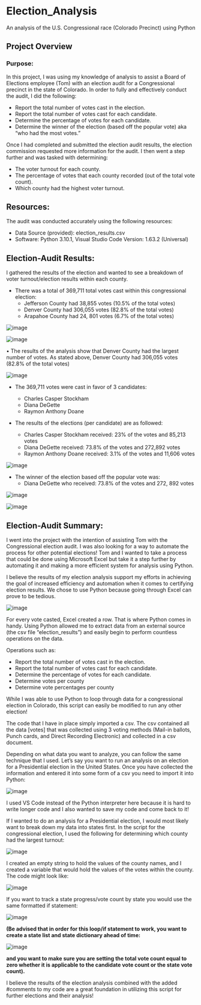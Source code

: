 # Election_Analysis
An analysis of the U.S. Congressional race (Colorado Precinct) using Python

## Project Overview

### Purpose:
In this project, I was using my knowledge of analysis to assist a Board of Elections employee (Tom) with an election audit for a Congressional precinct in the state of Colorado. In order to fully and effectively conduct the audit, I did the following:

- Report the total number of votes cast in the election.
- Report the total number of votes cast for each candidate.
- Determine the percentage of votes for each candidate.
- Determine the winner of the election (based off the popular vote) aka “who had the most votes.”

Once I had completed and submitted the election audit results, the election commission requested more information for the audit. I then went a step further and was tasked with determining:

- The voter turnout for each county.
- The percentage of votes that each county recorded (out of the total vote count).
- Which county had the highest voter turnout.

## Resources:
The audit was conducted accurately using the following resources:

- Data Source (provided): election_results.csv
- Software: Python 3.10.1, Visual Studio Code Version: 1.63.2 (Universal)

## Election-Audit Results:
I gathered the results of the election and wanted to see a breakdown of voter turnout/election results within each county.

- There was a total of 369,711 total votes cast within this congressional election:
    - Jefferson County had 38,855 votes (10.5% of the total votes)
    - Denver County had 306,055 votes (82.8% of the total votes)
    - Arapahoe County had 24, 801 votes (6.7% of the total votes)

![image](https://user-images.githubusercontent.com/96212660/150875937-d57e83b1-f138-46bc-9e14-ae0742b86a4d.png)

![image](https://user-images.githubusercontent.com/96212660/150876027-1d28e778-77ee-46a5-86d3-f52aad7363f3.png)

•	The results of the analysis show that Denver County had the largest number of votes. As stated above, Denver County had 306,055 votes (82.8% of the total votes)

![image](https://user-images.githubusercontent.com/96212660/150876371-80ba9336-6ddd-483e-a1da-885732f43fa4.png)

- The 369,711 votes were cast in favor of 3 candidates:
  - Charles Casper Stockham
  - Diana DeGette
  - Raymon Anthony Doane

- The results of the elections (per candidate) are as followed:
  - Charles Casper Stockham received: 23% of the votes and 85,213 votes
  - Diana DeGette received: 73.8% of the votes and 272,892 votes
  - Raymon Anthony Doane received: 3.1% of the votes and 11,606 votes

![image](https://user-images.githubusercontent.com/96212660/150876694-5178f266-02a8-487c-a8b1-a6d60d598d78.png)

- The winner of the election based off the popular vote was:
  - Diana DeGette who received: 73.8% of the votes and 272, 892 votes

![image](https://user-images.githubusercontent.com/96212660/150877591-5736dab3-868e-40fc-bd4c-a68bfbf6c851.png)

![image](https://user-images.githubusercontent.com/96212660/150877694-d6bef3d4-fcad-4be7-89b9-7c27dbce5839.png)

## Election-Audit Summary:
I went into the project with the intention of assisting Tom with the Congressional election audit. I was also looking for a way to automate the process for other potential elections! Tom and I wanted to take a process that could be done using Microsoft Excel but take it a step further by automating it and making a more efficient system for analysis using Python. 

I believe the results of my election analysis support my efforts in achieving the goal of increased efficiency and automation when it comes to certifying election results. We chose to use Python because going through Excel can prove to be tedious. 

![image](https://user-images.githubusercontent.com/96212660/150877824-2a59e7db-ed5e-488a-97a4-006c15af4b85.png)

For every vote casted, Excel created a row. That is where Python comes in handy. Using Python allowed me to extract data from an external source (the csv file “election_results”) and easily begin to perform countless operations on the data. 

Operations such as:
- Report the total number of votes cast in the election.
- Report the total number of votes cast for each candidate.
- Determine the percentage of votes for each candidate.
- Determine votes per county
- Determine vote percentages per county

While I was able to use Python to loop through data for a congressional election in Colorado, this script can easily be modified to run any other election!

The code that I have in place simply imported a csv. The csv contained all the data [votes] that was collected using 3 voting methods (Mail-in ballots, Punch cards, and Direct Recording Electronic) and collected in a csv document.

Depending on what data you want to analyze, you can follow the same technique that I used. Let’s say you want to run an analysis on an election for a Presidential election in the United States. Once you have collected the information and entered it into some form of a csv you need to import it into Python:

![image](https://user-images.githubusercontent.com/96212660/150877999-23c1c1ae-b535-48e1-92a7-70d5975db562.png)

I used VS Code instead of the Python interpreter here because it is hard to write longer code and I also wanted to save my code and come back to it!

If I wanted to do an analysis for a Presidential election, I would most likely want to break down my data into states first. In the script for the congressional election, I used the following for determining which county had the largest turnout:

![image](https://user-images.githubusercontent.com/96212660/150878237-5a3a5b1c-f917-4d92-991c-789c8c8f2207.png)

I created an empty string to hold the values of the county names, and I created a variable that would hold the values of the votes within the county. The code might look like:

![image](https://user-images.githubusercontent.com/96212660/150878391-9923f350-78e9-4d8b-8c7d-3521f9451ba4.png)

If you want to track a state progress/vote count by state you would use the same formatted if statement:

![image](https://user-images.githubusercontent.com/96212660/150878451-7695513d-8825-4624-8eb1-6df2030c65b8.png)

**(Be advised that in order for this loop/if statement to work, you want to create a state list and state dictionary ahead of time:**

![image](https://user-images.githubusercontent.com/96212660/150878480-a324fb2b-4ab8-4c24-8630-7b9e390be910.png)

**and you want to make sure you are setting the total vote count equal to zero whether it is applicable to the candidate vote count or the state vote count).**

I believe the results of the election analysis combined with the added #comments to my code are a great foundation in utilizing this script for further elections and their analysis!








